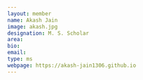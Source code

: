 ```yaml
---
layout: member
name: Akash Jain
image: akash.jpg
designation: M. S. Scholar
area:
bio:
email:
type: ms
webpage: https://akash-jain1306.github.io
---
```

